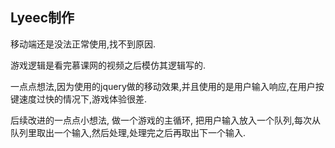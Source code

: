 ## Lyeec制作

移动端还是没法正常使用,找不到原因.

游戏逻辑是看完慕课网的视频之后模仿其逻辑写的.

一点点想法,因为使用的jquery做的移动效果,并且使用的是用户输入响应,在用户按键速度过快的情况下,游戏体验很差.

后续改进的一点点小想法, 做一个游戏的主循环, 把用户输入放入一个队列,每次从队列里取出一个输入,然后处理,处理完之后再取出下一个输入.